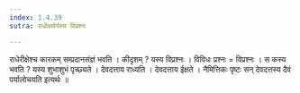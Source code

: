 ```yaml
---
index: 1.4.39
sutra: राधीक्ष्योर्यस्य विप्रश्नः

---
```

राधेरीक्षेश्च कारकम् सम्प्रदानसंज्ञं भवति । कीदृशम् ? यस्य विप्रश्नः । विविधः प्रश्नः = विप्रश्नः । स कस्य भवति ? यस्य शुभाशुभं पृच्छ्यते । देवदत्ताय राध्यति । देवदत्ताय ईक्षते । नैमित्तिकः पृष्टः सन् देवदत्तस्य दैवं पर्यालोचयति इत्यर्थः ॥